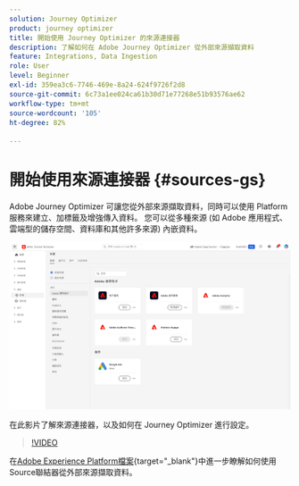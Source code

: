 ```yaml
---
solution: Journey Optimizer
product: journey optimizer
title: 開始使用 Journey Optimizer 的來源連接器
description: 了解如何在 Adobe Journey Optimizer 從外部來源擷取資料
feature: Integrations, Data Ingestion
role: User
level: Beginner
exl-id: 359ea3c6-7746-469e-8a24-624f9726f2d8
source-git-commit: 6c73a1ee024ca61b30d71e77268e51b93576ae62
workflow-type: tm+mt
source-wordcount: '105'
ht-degree: 82%

---
```


# 開始使用來源連接器 {#sources-gs}

Adobe Journey Optimizer 可讓您從外部來源擷取資料，同時可以使用 Platform 服務來建立、加標籤及增強傳入資料。 您可以從多種來源 (如 Adobe 應用程式、雲端型的儲存空間、資料庫和其他許多來源) 內嵌資料。 

![](assets/sources-home.png)

在此影片了解來源連接器，以及如何在 Journey Optimizer 進行設定。

>[!VIDEO](https://video.tv.adobe.com/v/335919?quality=12)

在[Adobe Experience Platform檔案](https://experienceleague.adobe.com/docs/experience-platform/sources/home.html?lang=zh-Hant){target="_blank"}中進一步瞭解如何使用Source聯結器從外部來源擷取資料。
